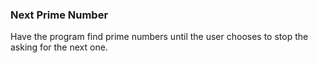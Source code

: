 ### Next Prime Number

Have the program find prime numbers until the user chooses to stop the asking for the next one.